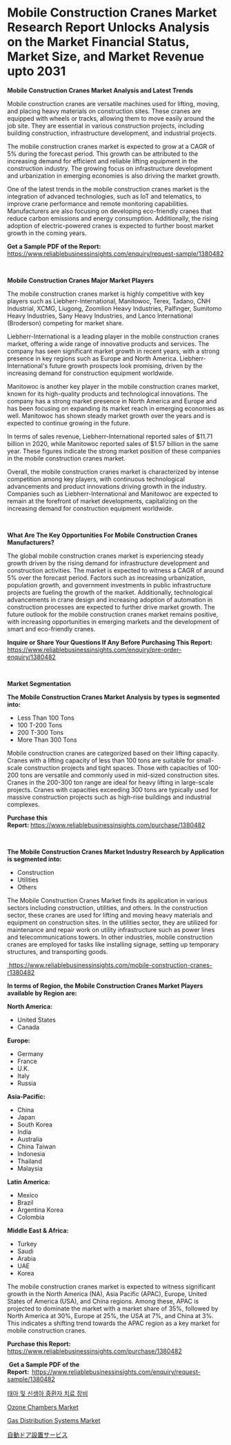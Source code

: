 <p><h1>Mobile Construction Cranes Market Research Report Unlocks Analysis on the Market Financial Status, Market Size, and Market Revenue upto 2031</h1></p><p><strong>Mobile Construction Cranes Market Analysis and Latest Trends</strong></p>
<p><p>Mobile construction cranes are versatile machines used for lifting, moving, and placing heavy materials on construction sites. These cranes are equipped with wheels or tracks, allowing them to move easily around the job site. They are essential in various construction projects, including building construction, infrastructure development, and industrial projects.</p><p>The mobile construction cranes market is expected to grow at a CAGR of 5% during the forecast period. This growth can be attributed to the increasing demand for efficient and reliable lifting equipment in the construction industry. The growing focus on infrastructure development and urbanization in emerging economies is also driving the market growth.</p><p>One of the latest trends in the mobile construction cranes market is the integration of advanced technologies, such as IoT and telematics, to improve crane performance and remote monitoring capabilities. Manufacturers are also focusing on developing eco-friendly cranes that reduce carbon emissions and energy consumption. Additionally, the rising adoption of electric-powered cranes is expected to further boost market growth in the coming years.</p></p>
<p><strong>Get a Sample PDF of the Report:&nbsp;</strong> <a href="https://www.reliablebusinessinsights.com/enquiry/request-sample/1380482">https://www.reliablebusinessinsights.com/enquiry/request-sample/1380482</a></p>
<p>&nbsp;</p>
<p><strong>Mobile Construction Cranes Major Market Players</strong></p>
<p><p>The mobile construction cranes market is highly competitive with key players such as Liebherr-International, Manitowoc, Terex, Tadano, CNH Industrial, XCMG, Liugong, Zoomlion Heavy Industries, Palfinger, Sumitomo Heavy Industries, Sany Heavy Industries, and Lanco International (Broderson) competing for market share. </p><p>Liebherr-International is a leading player in the mobile construction cranes market, offering a wide range of innovative products and services. The company has seen significant market growth in recent years, with a strong presence in key regions such as Europe and North America. Liebherr-International's future growth prospects look promising, driven by the increasing demand for construction equipment worldwide.</p><p>Manitowoc is another key player in the mobile construction cranes market, known for its high-quality products and technological innovations. The company has a strong market presence in North America and Europe and has been focusing on expanding its market reach in emerging economies as well. Manitowoc has shown steady market growth over the years and is expected to continue growing in the future.</p><p>In terms of sales revenue, Liebherr-International reported sales of $11.71 billion in 2020, while Manitowoc reported sales of $1.57 billion in the same year. These figures indicate the strong market position of these companies in the mobile construction cranes market.</p><p>Overall, the mobile construction cranes market is characterized by intense competition among key players, with continuous technological advancements and product innovations driving growth in the industry. Companies such as Liebherr-International and Manitowoc are expected to remain at the forefront of market developments, capitalizing on the increasing demand for construction equipment worldwide.</p></p>
<p>&nbsp;</p>
<p><strong>What Are The Key Opportunities For Mobile Construction Cranes Manufacturers?</strong></p>
<p><p>The global mobile construction cranes market is experiencing steady growth driven by the rising demand for infrastructure development and construction activities. The market is expected to witness a CAGR of around 5% over the forecast period. Factors such as increasing urbanization, population growth, and government investments in public infrastructure projects are fueling the growth of the market. Additionally, technological advancements in crane design and increasing adoption of automation in construction processes are expected to further drive market growth. The future outlook for the mobile construction cranes market remains positive, with increasing opportunities in emerging markets and the development of smart and eco-friendly cranes.</p></p>
<p><strong>Inquire or Share Your Questions If Any Before Purchasing This Report:</strong> <a href="https://www.reliablebusinessinsights.com/enquiry/pre-order-enquiry/1380482">https://www.reliablebusinessinsights.com/enquiry/pre-order-enquiry/1380482</a></p>
<p>&nbsp;</p>
<p><strong>Market Segmentation</strong></p>
<p><strong>The Mobile Construction Cranes Market Analysis by types is segmented into:</strong></p>
<p><ul><li>Less Than 100 Tons</li><li>100 T-200 Tons</li><li>200 T-300 Tons</li><li>More Than 300 Tons</li></ul></p>
<p><p>Mobile construction cranes are categorized based on their lifting capacity. Cranes with a lifting capacity of less than 100 tons are suitable for small-scale construction projects and tight spaces. Those with capacities of 100-200 tons are versatile and commonly used in mid-sized construction sites. Cranes in the 200-300 ton range are ideal for heavy lifting in large-scale projects. Cranes with capacities exceeding 300 tons are typically used for massive construction projects such as high-rise buildings and industrial complexes.</p></p>
<p><strong>Purchase this Report:&nbsp;</strong><a href="https://www.reliablebusinessinsights.com/purchase/1380482">https://www.reliablebusinessinsights.com/purchase/1380482</a></p>
<p>&nbsp;</p>
<p><strong>The Mobile Construction Cranes Market Industry Research by Application is segmented into:</strong></p>
<p><ul><li>Construction</li><li>Utilities</li><li>Others</li></ul></p>
<p><p>The Mobile Construction Cranes Market finds its application in various sectors including construction, utilities, and others. In the construction sector, these cranes are used for lifting and moving heavy materials and equipment on construction sites. In the utilities sector, they are utilized for maintenance and repair work on utility infrastructure such as power lines and telecommunications towers. In other industries, mobile construction cranes are employed for tasks like installing signage, setting up temporary structures, and transporting goods.</p></p>
<p><a href="https://www.reliablebusinessinsights.com/mobile-construction-cranes-r1380482">&nbsp;https://www.reliablebusinessinsights.com/mobile-construction-cranes-r1380482</a></p>
<p><strong>In terms of Region, the Mobile Construction Cranes Market Players available by Region are:</strong></p>
<p>
    <p> <strong> North America: </strong>
        <ul>
            <li>United States</li>
            <li>Canada</li>
        </ul>
        </p> 
    <p> <strong> Europe: </strong>
        <ul>
            <li>Germany</li>
            <li>France</li>
            <li>U.K.</li>
            <li>Italy</li>
            <li>Russia</li>
        </ul>
        </p> 
    <p> <strong> Asia-Pacific: </strong>
        <ul>
            <li>China</li>
            <li>Japan</li>
            <li>South Korea</li>
            <li>India</li>
            <li>Australia</li>
            <li>China Taiwan</li>
            <li>Indonesia</li>
            <li>Thailand</li>
            <li>Malaysia</li>
        </ul>
        </p> 
    <p> <strong> Latin America: </strong>
        <ul>
            <li>Mexico</li>
            <li>Brazil</li>
            <li>Argentina Korea</li>
            <li>Colombia</li>
        </ul>
        </p> 
    <p> <strong> Middle East & Africa: </strong>
        <ul>
            <li>Turkey</li>
            <li>Saudi</li>
            <li>Arabia</li>
            <li>UAE</li>
            <li>Korea</li>
        </ul>
    </p>
    </p>
<p><p>The mobile construction cranes market is expected to witness significant growth in the North America (NA), Asia Pacific (APAC), Europe, United States of America (USA), and China regions. Among these, APAC is projected to dominate the market with a market share of 35%, followed by North America at 30%, Europe at 25%, the USA at 7%, and China at 3%. This indicates a shifting trend towards the APAC region as a key market for mobile construction cranes.</p></p>
<p><strong>Purchase this Report: </strong><a href="https://www.reliablebusinessinsights.com/purchase/1380482">https://www.reliablebusinessinsights.com/purchase/1380482</a></p>
<p>&nbsp;<strong>Get a Sample PDF of the Report:&nbsp;&nbsp;</strong><a href="https://www.reliablebusinessinsights.com/enquiry/request-sample/1380482">https://www.reliablebusinessinsights.com/enquiry/request-sample/1380482</a></p>
<p><strong></strong></p>
<p><p><a href="https://github.com/rcabello548/Market-Research-Report-List-2/blob/main/3780463173609.md">태아 및 신생아 중환자 치료 장비</a></p><p><a href="https://github.com/anggakarna133/Market-Research-Report-List-1/blob/main/ozone-chambers-market.md">Ozone Chambers Market</a></p><p><a href="https://github.com/sleepman642/Market-Research-Report-List-1/blob/main/gas-distribution-systems-market.md">Gas Distribution Systems Market</a></p><p><a href="https://github.com/MacyOrn/Market-Research-Report-List-1/blob/main/5904741161254.md">自動ドア設置サービス</a></p></p>